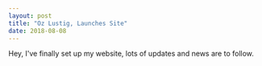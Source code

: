 ```yaml
---
layout: post
title: "Oz Lustig, Launches Site"
date: 2018-08-08
---
```


Hey, I've finally set up my website, lots of updates and news are to follow.
